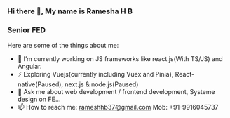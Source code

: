 ### Hi there 👋, My name is Ramesha H B

### Senior FED

Here are some of the things about me:

- 🔭 I’m currently working on JS frameworks like react.js(With TS/JS) and Angular.
- ⚡ Exploring Vuejs(currently including Vuex and Pinia), React-native(Paused), next.js & node.js(Paused) 
- 💬 Ask me about web development / frontend development, Systeme design on FE...
- 📫 How to reach me: rameshhb37@gmail.com  Mob: +91-9916045737
